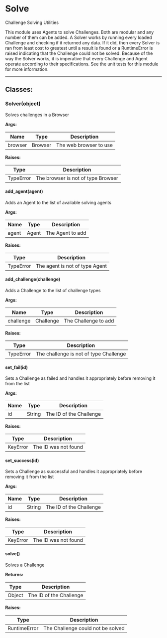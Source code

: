 Solve
=====

Challenge Solving Utilities

This module uses Agents to solve Challenges. Both are modular and any number of
them can be added. A Solver works by running every loaded Challenge and checking
if it returned any data. If it did, then every Solver is ran from least cost to
greatest until a result is found or a RuntimeError is raised indicating that the
Challenge could not be solved. Because of the way the Solver works, it is
imperative that every Challenge and Agent operate according to their
specifications. See the unit tests for this module for more information.

- - - - - - - - - - - - - - - - - - - - - - - - - - - - - - - - - - - - - - - -

**Classes:**
------------

### Solver(object)

Solves challenges in a Browser

**Args:**

|  Name   |  Type   |      Description       |
|---------|---------|------------------------|
| browser | Browser | The web browser to use |

**Raises:**

|   Type    |            Description             |
|-----------|------------------------------------|
| TypeError | The browser is not of type Browser |

#### add_agent(agent)

Adds an Agent to the list of available solving agents

**Args:**

| Name  | Type  |   Description    |
|-------|-------|------------------|
| agent | Agent | The Agent to add |

**Raises:**

|   Type    |          Description           |
|-----------|--------------------------------|
| TypeError | The agent is not of type Agent |

#### add_challenge(challenge)

Adds a Challenge to the list of challenge types

**Args:**

|   Name    |   Type    |     Description      |
|-----------|-----------|----------------------|
| challenge | Challenge | The Challenge to add |

**Raises:**

|   Type    |              Description               |
|-----------|----------------------------------------|
| TypeError | The challenge is not of type Challenge |

#### set_fail(id)

Sets a Challenge as failed and handles it appropriately before removing
it from the list

**Args:**

| Name |  Type  |       Description       |
|------|--------|-------------------------|
| id   | String | The ID of the Challenge |

**Raises:**

|   Type   |     Description      |
|----------|----------------------|
| KeyError | The ID was not found |

#### set_success(id)

Sets a Challenge as successful and handles it appropriately before
removing it from the list

**Args:**

| Name |  Type  |       Description       |
|------|--------|-------------------------|
| id   | String | The ID of the Challenge |

**Raises:**

|   Type   |     Description      |
|----------|----------------------|
| KeyError | The ID was not found |

#### solve()

Solves a Challenge

**Returns:**

|  Type  |       Description       |
|--------|-------------------------|
| Object | The ID of the Challenge |

**Raises:**

|     Type     |            Description            |
|--------------|-----------------------------------|
| RuntimeError | The Challenge could not be solved |
